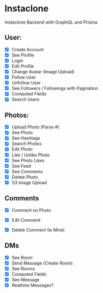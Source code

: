 # Instaclone

Instaclone Backend with GraphQL and Prisma

## User:

- [x] Create Account
- [x] See Profile
- [x] Login 
- [x] Edit Profile
- [x] Change Avatar (Image Upload)
- [x] Follow User
- [x] Unfollow User
- [x] See Followers / Followings with Pagination
- [x] Computed Fields
- [x] Search Users

## Photos:

- [x] Upload Photo (Parse #)
- [x] See Photo
- [x] See Hashtags
- [x] Search Photos
- [x] Edit Photo
- [x] Like / Unlike Photo
- [x] See Photo Likes
- [x] See Feed
- [x] See Comments
- [x] Delete Photo
- [x] S3 Image Upload

## Comments

- [x] Comment on Photo
- [x] Edit Comment
- [x] Delete Comment (Is Mine)


## DMs

- [x] See Room
- [x] Send Message (Create Room)
- [x] See Rooms
- [x] Computed Fields
- [x] See Message
- [x] Realtime Messages?
